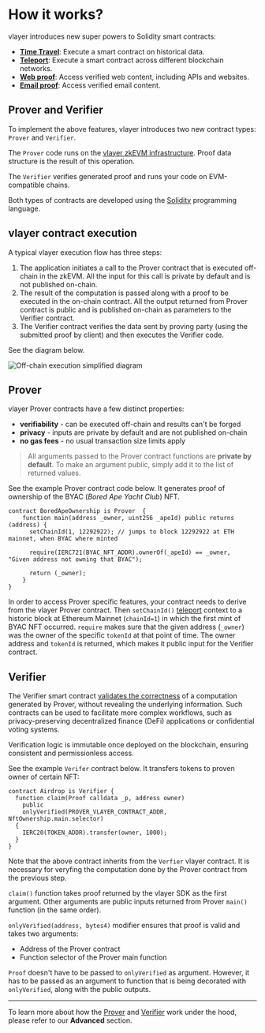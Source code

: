 # How it works?

vlayer introduces new super powers to Solidity smart contracts:
- **[Time Travel](/features/time-travel.html)**: Execute a smart contract on historical data.
- **[Teleport](/features/teleport.html)**: Execute a smart contract across different blockchain networks.
- **[Web proof](/features/web.html)**: Access verified web content, including APIs and websites.
- **[Email proof](/features/email.html)**: Access verified email content.

## Prover and Verifier

To implement the above features, vlayer introduces two new contract types: `Prover` and `Verifier`. 

The `Prover` code runs on the [vlayer zkEVM infrastructure](/appendix/architecture/prover.html). Proof data structure is the result of this operation.

The `Verifier` verifies generated proof and runs your code on EVM-compatible chains.

Both types of contracts are developed using the [Solidity](https://soliditylang.org) programming language.


## vlayer contract execution
A typical vlayer execution flow has three steps:
1. The application initiates a call to the Prover contract that is executed off-chain in the zkEVM. All the input for this call is private by default and is not published on-chain.
1. The result of the computation is passed along with a proof to be executed in the on-chain contract. All the output returned from Prover contract is public and is published on-chain as parameters to the Verifier contract.
1. The Verifier contract verifies the data sent by proving party (using the submitted proof by client) and then executes the Verifier code.

See the diagram below.

![Off-chain execution simplified diagram](/images/offchain-execution.png)


## Prover
vlayer Prover contracts have a few distinct properties:
* **verifiability** - can be executed off-chain and results can't be forged
* **privacy** - inputs are private by default and are not published on-chain
* **no gas fees** - no usual transaction size limits apply

> All arguments passed to the Prover contract functions are **private by default**. To make an argument public, 
 simply add it to the list of returned values.

See the example Prover contract code below. It generates proof of ownership of the BYAC (*Bored Ape Yacht Club*) NFT.

```solidity
contract BoredApeOwnership is Prover  {
    function main(address _owner, uint256 _apeId) public returns (address) {  
      setChainId(1, 12292922); // jumps to block 12292922 at ETH mainnet, when BYAC where minted

      require(IERC721(BYAC_NFT_ADDR).ownerOf(_apeId) == _owner,  "Given address not owning that BYAC");

      return (_owner); 
    }
}
```

In order to access Prover specific features, your contract needs to derive from the vlayer Prover contract. Then `setChainId()` [teleport](/features/teleport.html) context to a historic block at Ethereum Mainnet (`chainId=1`) in which the first mint of BYAC NFT occurred. `require` makes sure that the given address (`_owner`) was the owner of the specific `tokenId` at that point of time. The owner address and `tokenId` is returned, which makes it public input for the Verifier contract. 

## Verifier 
The Verifier smart contract [validates the correctness](/appendix/architecture/solidity.html) of a computation generated by Prover, without revealing the underlying information. Such contracts can be used to facilitate more complex workflows, such as privacy-preserving decentralized finance (DeFi) applications or confidential voting systems.

Verification logic is immutable once deployed on the blockchain, ensuring consistent and permissionless access.

See the example `Verifer` contract below. It transfers tokens to proven owner of certain NFT: 


```solidity
contract Airdrop is Verifier {
  function claim(Proof calldata _p, address owner) 
    public 
    onlyVerified(PROVER_VLAYER_CONTRACT_ADDR, NftOwnership.main.selector) 
  {
    IERC20(TOKEN_ADDR).transfer(owner, 1000);
  }
}
```
Note that the above contract inherits from the `Verfier` vlayer contract. 
It is necessary for veryfing the computation done by the Prover contract from the previous step. 

`claim()` function takes proof returned by the vlayer SDK as the first argument. Other arguments are public inputs returned from Prover `main()` function (in the same order). 

`onlyVerified(address, bytes4)` modifier ensures that proof is valid and takes two arguments:
- Address of the Prover contract 
- Function selector of the Prover main function

`Proof` doesn't have to be passed to `onlyVerified` as argument. However, it has to be passed as an argument to function that is being decorated with `onlyVerified`, along with the public outputs.

--- 

To learn more about how the [Prover](/advanced/prover.html) and [Verifier](/advanced/verifier.html) work under the hood, please refer to our **Advanced** section. 